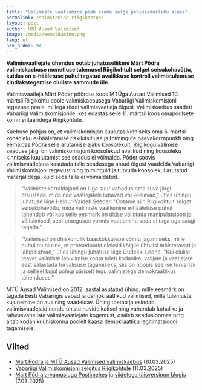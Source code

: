 ```yaml
---
title: "Valimiste vaatlemine peab saama selge põhiseadusliku aluse"
permalink: /salastamine-riigikohtus/
layout: post
author: MTÜ Ausad Valimised
image: /media/eemaldamine.png
lang: et
nav_order: 94
---
```


__Valimisvaatlejate ühendus ootab juhatuseliikme Märt Põdra valimiskaebuse menetluse tulemusel Riigikohtult selget seisukohavõttu, kuidas on e‑hääletuse puhul tagatud avalikkuse kontroll valimistulemuse kindlakstegemise oluliste sammude üle.__

Valimisvaatleja Märt Põder pöördus koos MTÜga Ausad Valimised 10. märtsil Riigikohtu poole valimiskaebusega Vabariigi Valimiskomisjoni tegevuse peale, millega rikuti valimisvaatleja õigusi. Valimiskaebus saadeti Vabariigi Valimiskomisjonile, kes edastas selle 11. märtsil koos omapoolsete kommentaaridega Riigikohtule.

Kaebuse põhjus on, et valimiskomisjon kuulutas kinniseks oma 6. märtsi koosoleku e-hääletamise riskikäsitluse ja toimingute päevakorrapunkti ning eemaldas Põdra selle arutamise ajaks koosolekult. Riigikogu valimise seaduse järgi on valimiskomisjoni koosolekud avalikud ning koosoleku kinniseks kuulutamist see seadus ei võimalda. Põder soovis valimisvaatlejana kasutada talle seadusega antud õigust vaadelda Vabariigi Valimiskomisjoni tegevust ning toiminguid ja tutvuda koosolekul arutatud materjalidega, kuid seda talle ei võimaldatud.

> "Valimiste korraldajatel on liiga suur vabadus oma suva järgi otsustada, mida nad vaatlejatele lubavad või keelavad," ütles ühingu juhatuse liige Heldur-Valdek Seeder. "Ootame siin Riigikohtult selget seisukohavõttu, mida valimiste vaatlemine e‑hääletuse puhul tähendab või kas selle eesmärk on üldse välistada manipulatsioon ja võltsimised, sest praeguses vormis vaatlemine seda ei taga ega saagi tagada."

> "Valimised on ühiskondlik baaskokkulepe võimu jagamiseks, mille puhul on oluline, et protseduurid oleksid kõigile ühtviisi mõistetavad ja läbipaistvad," ütles ühingu juhatuse liige Oudekki Loone. "Kui olulist teavet valimiste läbiviimise kohta tuleb kodanike, valijate ja vaatlejate eest salastada turvalisuse tagamiseks, siis on hoopis see ise turvarisk ja sellisel kujul polegi päriselt tegu valimistega demokraatlikus tähenduses."

MTÜ Ausad Valimised on 2012. aastal asutatud ühing, mille eesmärk on tagada Eesti Vabariigis vabad ja demokraatlikud valimised, mille tulemuste kujunemine on aus ning vaadeldav. Ühing toetab ja esindab valimisvaatlejaid nende ühiste huvide kaitsel ning vahendab kohalike ja rahvusvaheliste valimisvaatlejate kogemust, osaleb seadusloomes ning aitab kodanikuühiskonna poolelt kaasa demokraatliku legitimatsiooni tagamisele.

## Viited

* [Märt Põdra ja MTÜ Ausad Valimised valimiskaebus](https://p6drad-teel.net/~p6der/kaebus4/kaebus_riigikohus_10_03_2025.pdf) (10.03.2025)
* [Vabariigi Valimiskomisjoni selgitus Riigikohtule](https://p6drad-teel.net/~p6der/kaebus4/kaebuse_edastamine_valimiskomisjon_11_03_2025.pdf) (11.03.2025)
* [Märt Põdra arvamuslugu Postimehes](https://arvamus.postimees.ee/8206165/mart-poder-topeltpohjaga-valimiskasti-saladus) ja [viidetega täisversioon blogis](https://gafgaf.infoaed.ee/posts/topeltp6hjaga-valimiskast/) (7.03.2025)
